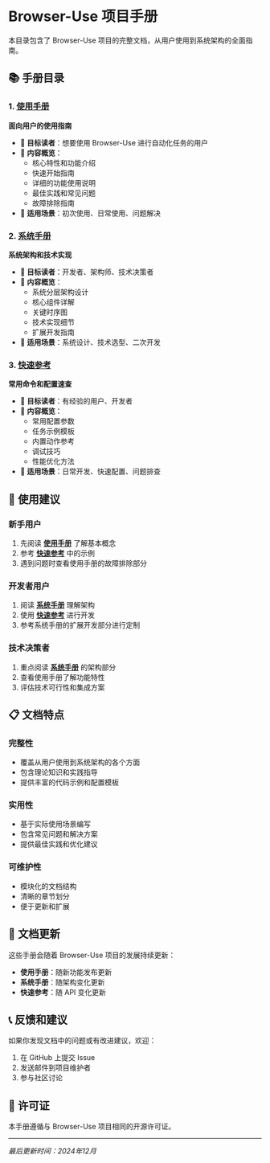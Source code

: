 # Browser-Use 项目手册

本目录包含了 Browser-Use 项目的完整文档，从用户使用到系统架构的全面指南。

## 📚 手册目录

### 1. [使用手册](./browser-use-user-manual.md)
**面向用户的使用指南**

- 🎯 **目标读者**：想要使用 Browser-Use 进行自动化任务的用户
- 📖 **内容概览**：
  - 核心特性和功能介绍
  - 快速开始指南
  - 详细的功能使用说明
  - 最佳实践和常见问题
  - 故障排除指南
- 🚀 **适用场景**：初次使用、日常使用、问题解决

### 2. [系统手册](./browser-use-system-manual.md)
**系统架构和技术实现**

- 🎯 **目标读者**：开发者、架构师、技术决策者
- 📖 **内容概览**：
  - 系统分层架构设计
  - 核心组件详解
  - 关键时序图
  - 技术实现细节
  - 扩展开发指南
- 🚀 **适用场景**：系统设计、技术选型、二次开发

### 3. [快速参考](./browser-use-quick-reference.md)
**常用命令和配置速查**

- 🎯 **目标读者**：有经验的用户、开发者
- 📖 **内容概览**：
  - 常用配置参数
  - 任务示例模板
  - 内置动作参考
  - 调试技巧
  - 性能优化方法
- 🚀 **适用场景**：日常开发、快速配置、问题排查

## 🎯 使用建议

### 新手用户
1. 先阅读 **[使用手册](./browser-use-user-manual.md)** 了解基本概念
2. 参考 **[快速参考](./browser-use-quick-reference.md)** 中的示例
3. 遇到问题时查看使用手册的故障排除部分

### 开发者用户
1. 阅读 **[系统手册](./browser-use-system-manual.md)** 理解架构
2. 使用 **[快速参考](./browser-use-quick-reference.md)** 进行开发
3. 参考系统手册的扩展开发部分进行定制

### 技术决策者
1. 重点阅读 **[系统手册](./browser-use-system-manual.md)** 的架构部分
2. 查看使用手册了解功能特性
3. 评估技术可行性和集成方案

## 📋 文档特点

### 完整性
- 覆盖从用户使用到系统架构的各个方面
- 包含理论知识和实践指导
- 提供丰富的代码示例和配置模板

### 实用性
- 基于实际使用场景编写
- 包含常见问题和解决方案
- 提供最佳实践和优化建议

### 可维护性
- 模块化的文档结构
- 清晰的章节划分
- 便于更新和扩展

## 🔄 文档更新

这些手册会随着 Browser-Use 项目的发展持续更新：

- **使用手册**：随新功能发布更新
- **系统手册**：随架构变化更新
- **快速参考**：随 API 变化更新

## 📞 反馈和建议

如果你发现文档中的问题或有改进建议，欢迎：

1. 在 GitHub 上提交 Issue
2. 发送邮件到项目维护者
3. 参与社区讨论

## 📄 许可证

本手册遵循与 Browser-Use 项目相同的开源许可证。

---

*最后更新时间：2024年12月* 